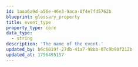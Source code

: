 ```yaml
---
id: 1aaa6a9d-a56e-46e3-9aca-0f4e7fd5762b
blueprint: glossary_property
title: event_type
property_type: core
data_type:
  - string
description: 'The name of the event.'
updated_by: b6c6019f-27db-41a7-98bb-07c9b90f212b
updated_at: 1756495157
---
```

